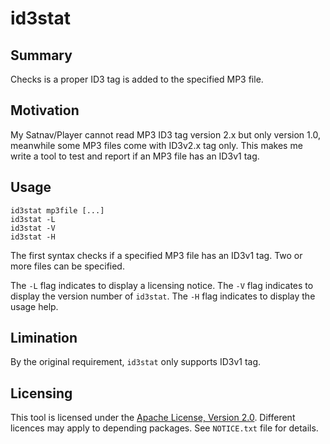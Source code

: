 # id3stat

## Summary

Checks is a proper ID3 tag is added to the specified MP3 file.

## Motivation

My Satnav/Player cannot read MP3 ID3 tag version 2.x but only version 1.0,
meanwhile some MP3 files come with ID3v2.x tag only.  This makes me write
a tool to test and report if an MP3 file has an ID3v1 tag.

## Usage

    id3stat mp3file [...]
    id3stat -L
    id3stat -V
    id3stat -H

The first syntax checks if a specified MP3 file has an ID3v1 tag.  Two or
more files can be specified.

The `-L` flag indicates to display a licensing notice.  The `-V` flag
indicates to display the version number of `id3stat`.  The `-H` flag
indicates to display the usage help.

## Limination

By the original requirement, `id3stat` only supports ID3v1 tag.

## Licensing

This tool is licensed under the
[Apache License, Version 2.0](http://www.apache.org/licenses/LICENSE-2.0).
Different licences may apply to depending packages.  See `NOTICE.txt`
file for details.
